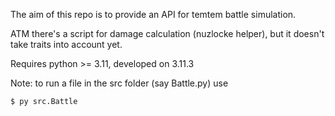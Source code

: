 The aim of this repo is to provide an API for temtem battle simulation.

ATM there's a script for damage calculation (nuzlocke helper), but it doesn't take traits into account yet.

Requires python >= 3.11, developed on 3.11.3

Note: to run a file in the src folder (say Battle.py) use

```bash
$ py src.Battle
```